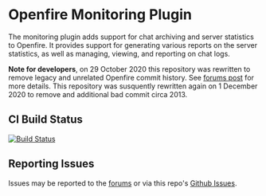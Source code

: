 # Openfire Monitoring Plugin

The monitoring plugin adds support for chat archiving and server statistics to
Openfire.  It provides support for generating various reports on the server
statistics, as well as managing, viewing, and reporting on chat logs.

**Note for developers**, on 29 October 2020 this repository was rewritten to remove legacy and unrelated Openfire commit history.  See [forums post](https://discourse.igniterealtime.org/t/89049) for more details.  This repository was susquently rewritten again on 1 December 2020 to remove and additional bad commit circa 2013.

## CI Build Status

[![Build Status](https://github.com/igniterealtime/openfire-monitoring-plugin/workflows/Java%20CI/badge.svg)](https://github.com/igniterealtime/openfire-monitoring-plugin/actions)

## Reporting Issues

Issues may be reported to the [forums](https://discourse.igniterealtime.org) or via this repo's [Github Issues](https://github.com/igniterealtime/openfire-monitoring-plugin).
